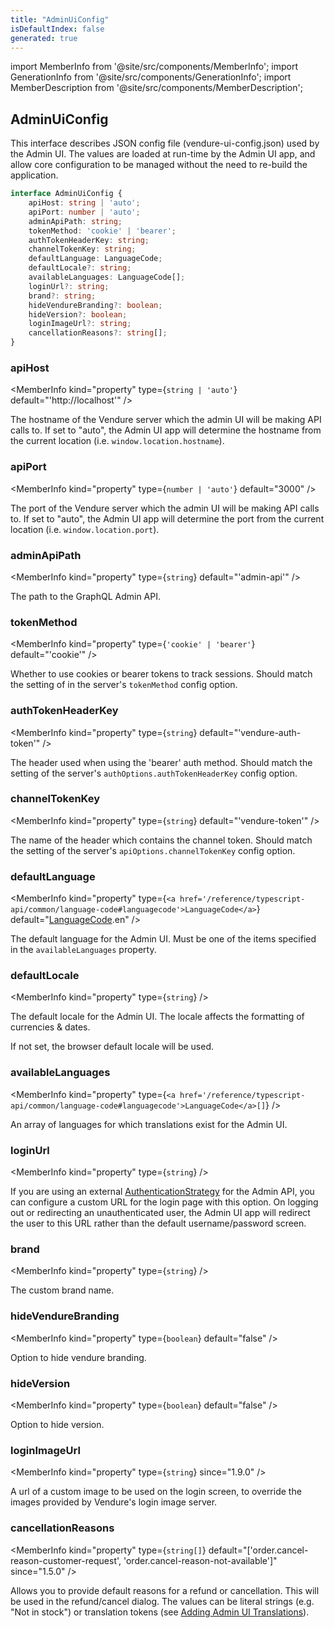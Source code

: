 ```yaml
---
title: "AdminUiConfig"
isDefaultIndex: false
generated: true
---
```

<!-- This file was generated from the Vendure source. Do not modify. Instead, re-run the "docs:build" script -->
import MemberInfo from '@site/src/components/MemberInfo';
import GenerationInfo from '@site/src/components/GenerationInfo';
import MemberDescription from '@site/src/components/MemberDescription';


## AdminUiConfig

<GenerationInfo sourceFile="packages/common/src/shared-types.ts" sourceLine="214" packageName="@vendure/common" />

This interface describes JSON config file (vendure-ui-config.json) used by the Admin UI.
The values are loaded at run-time by the Admin UI app, and allow core configuration to be
managed without the need to re-build the application.

```ts title="Signature"
interface AdminUiConfig {
    apiHost: string | 'auto';
    apiPort: number | 'auto';
    adminApiPath: string;
    tokenMethod: 'cookie' | 'bearer';
    authTokenHeaderKey: string;
    channelTokenKey: string;
    defaultLanguage: LanguageCode;
    defaultLocale?: string;
    availableLanguages: LanguageCode[];
    loginUrl?: string;
    brand?: string;
    hideVendureBranding?: boolean;
    hideVersion?: boolean;
    loginImageUrl?: string;
    cancellationReasons?: string[];
}
```

<div className="members-wrapper">

### apiHost

<MemberInfo kind="property" type={`string | 'auto'`} default="'http://localhost'"   />

The hostname of the Vendure server which the admin UI will be making API calls
to. If set to "auto", the Admin UI app will determine the hostname from the
current location (i.e. `window.location.hostname`).
### apiPort

<MemberInfo kind="property" type={`number | 'auto'`} default="3000"   />

The port of the Vendure server which the admin UI will be making API calls
to. If set to "auto", the Admin UI app will determine the port from the
current location (i.e. `window.location.port`).
### adminApiPath

<MemberInfo kind="property" type={`string`} default="'admin-api'"   />

The path to the GraphQL Admin API.
### tokenMethod

<MemberInfo kind="property" type={`'cookie' | 'bearer'`} default="'cookie'"   />

Whether to use cookies or bearer tokens to track sessions.
Should match the setting of in the server's `tokenMethod` config
option.
### authTokenHeaderKey

<MemberInfo kind="property" type={`string`} default="'vendure-auth-token'"   />

The header used when using the 'bearer' auth method. Should match the
setting of the server's `authOptions.authTokenHeaderKey` config option.
### channelTokenKey

<MemberInfo kind="property" type={`string`} default="'vendure-token'"   />

The name of the header which contains the channel token. Should match the
setting of the server's `apiOptions.channelTokenKey` config option.
### defaultLanguage

<MemberInfo kind="property" type={`<a href='/reference/typescript-api/common/language-code#languagecode'>LanguageCode</a>`} default="<a href='/reference/typescript-api/common/language-code#languagecode'>LanguageCode</a>.en"   />

The default language for the Admin UI. Must be one of the
items specified in the `availableLanguages` property.
### defaultLocale

<MemberInfo kind="property" type={`string`}   />

The default locale for the Admin UI. The locale affects the formatting of
currencies & dates.

If not set, the browser default locale will be used.
### availableLanguages

<MemberInfo kind="property" type={`<a href='/reference/typescript-api/common/language-code#languagecode'>LanguageCode</a>[]`}   />

An array of languages for which translations exist for the Admin UI.
### loginUrl

<MemberInfo kind="property" type={`string`}   />

If you are using an external <a href='/reference/typescript-api/auth/authentication-strategy#authenticationstrategy'>AuthenticationStrategy</a> for the Admin API, you can configure
a custom URL for the login page with this option. On logging out or redirecting an unauthenticated
user, the Admin UI app will redirect the user to this URL rather than the default username/password
screen.
### brand

<MemberInfo kind="property" type={`string`}   />

The custom brand name.
### hideVendureBranding

<MemberInfo kind="property" type={`boolean`} default="false"   />

Option to hide vendure branding.
### hideVersion

<MemberInfo kind="property" type={`boolean`} default="false"   />

Option to hide version.
### loginImageUrl

<MemberInfo kind="property" type={`string`}  since="1.9.0"  />

A url of a custom image to be used on the login screen, to override the images provided by Vendure's login image server.
### cancellationReasons

<MemberInfo kind="property" type={`string[]`} default="['order.cancel-reason-customer-request', 'order.cancel-reason-not-available']"  since="1.5.0"  />

Allows you to provide default reasons for a refund or cancellation. This will be used in the
refund/cancel dialog. The values can be literal strings (e.g. "Not in stock") or translation
tokens (see [Adding Admin UI Translations](/guides/extending-the-admin-ui/adding-ui-translations/)).


</div>
